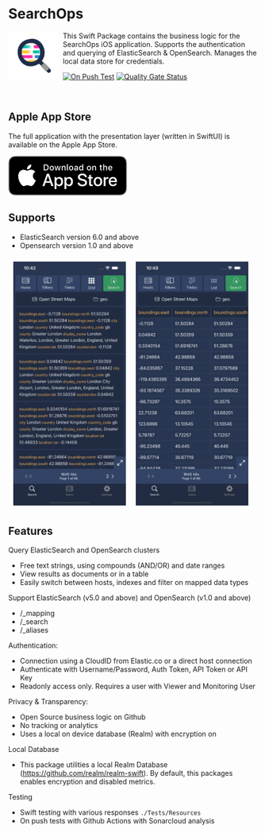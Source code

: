 # SearchOps

<img align="left" width=100 src="./Logo.png" style="padding-right:10px">

This Swift Package contains the business logic for the SearchOps iOS application. Supports the authentication and querying of ElasticSearch & OpenSearch. Manages the local data store for credentials.

[![On Push Test](https://github.com/mccaffers/SearchOps/actions/workflows/swift.yml/badge.svg)](https://github.com/mccaffers/SearchOps/actions/workflows/swift.yml) [![Quality Gate Status](https://sonarcloud.io/api/project_badges/measure?project=mccaffers_SearchOps&metric=alert_status)](https://sonarcloud.io/summary/new_code?id=mccaffers_SearchOps)

<br clear="left"/>

## Apple App Store

The full application with the presentation layer (written in SwiftUI) is available on the Apple App Store.

[![Available on App Store](./AppStore.svg)](https://apps.apple.com/us/app/search-ops/id6453696339)

## Supports

- ElasticSearch version 6.0 and above
- Opensearch version 1.0 and above

<img align="left" width=45% src="./Screenshots/listview.png" style="padding:10px">
<img align="left" width=45% src="./Screenshots/tableview.png" style="padding:10px">

<br clear="left"/>

## Features

Query ElasticSearch and OpenSearch clusters
* Free text strings, using compounds (AND/OR) and date ranges 
* View results as documents or in a table
* Easily switch between hosts, indexes and filter on mapped data types

Support ElasticSearch (v5.0 and above) and OpenSearch (v1.0 and above)
* /_mapping
* /_search
* /_aliases

Authentication:
* Connection using a CloudID from Elastic.co or a direct host connection
* Authenticate with Username/Password, Auth Token, API Token or API Key
* Readonly access only. Requires a user with Viewer and Monitoring User

Privacy & Transparency:
* Open Source business logic on Github
* No tracking or analytics
* Uses a local on device database (Realm) with encryption on

Local Database
* This package utilities a local Realm Database (https://github.com/realm/realm-swift). By default, this packages enables encryption and disabled metrics.

Testing
* Swift testing with various responses `./Tests/Resources`
* On push tests with Github Actions with Sonarcloud analysis
